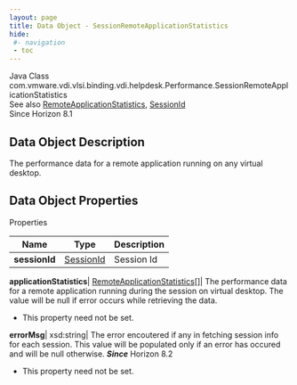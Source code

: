 ```yaml
---
layout: page
title: Data Object - SessionRemoteApplicationStatistics
hide:
 #- navigation
 - toc
---
```






Java Class
    com.vmware.vdi.vlsi.binding.vdi.helpdesk.Performance.SessionRemoteApplicationStatistics  
See also
     [RemoteApplicationStatistics](vdi.helpdesk.Performance.RemoteApplicationStatistics.md), [SessionId](vdi.entity.SessionId.md)  
Since 
    Horizon 8.1

## Data Object Description 

The performance data for a remote application running on any virtual desktop. 

## Data Object Properties

Properties

Name |  Type |  Description   
---|---|---  
**sessionId**| [SessionId](vdi.entity.SessionId.md)|  Session Id   
  
**applicationStatistics**| [RemoteApplicationStatistics[]](vdi.helpdesk.Performance.RemoteApplicationStatistics.md)|  The performance data for a remote application running during the session on virtual desktop. The value will be null if error occurs while retrieving the data.   


* This property need not be set.

  
**errorMsg**|  xsd:string|  The error encoutered if any in fetching session info for each session. This value will be populated only if an error has occured and will be null otherwise.  **_Since_** Horizon 8.2  


* This property need not be set.

  
  
  
  
  
  

